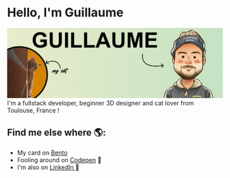 # Hello, I'm Guillaume

<img src="https://github.com/GuillaumeBeBoop/readme/blob/main/gh-header-image-1.png?raw=true" alt="banner guillaume">
I'm a fullstack developer, beginner 3D designer and cat lover from Toulouse, France ! 


## Find me else where 🌎: 
- My card on <a href="https://bento.me/delous"> Bento </a> 
- Fooling around on <a href="https://codepen.io/GBeebop"> Codepen</a> 🏓
- I'm also on <a href="https://www.linkedin.com/in/delousguillaume/">LinkedIn </a> 💼
